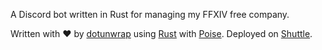 A Discord bot written in Rust for managing my FFXIV free company.

Written with ❤️ by [dotunwrap](https://github.com/dotunwrap) using [Rust](https://www.rust-lang.org) with [Poise](https://github.com/serenity-rs/poise). Deployed on [Shuttle](https://shuttle.rs).
